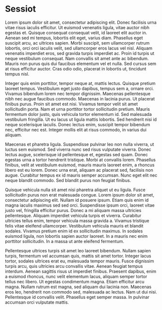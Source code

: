 # Sessiot

Lorem ipsum dolor sit amet, consectetur adipiscing elit. Donec facilisis urna vitae risus iaculis efficitur. Ut euismod venenatis ligula, vitae auctor nibh egestas et. Quisque consequat consequat velit, id laoreet elit auctor in. Aenean sed mi tempus, lobortis elit eget, varius diam. Phasellus eget suscipit arcu, ac ultrices sapien. Morbi suscipit, sem ullamcorper rutrum lobortis, orci orci iaculis velit, sed ullamcorper eros lacus vel nisl. Aliquam venenatis imperdiet eros, sed gravida turpis imperdiet ac. Proin id turpis ut neque vestibulum consequat. Nam convallis sit amet ante ac bibendum. Mauris non purus quis dui faucibus elementum vel et nulla. Sed cursus sem at risus efficitur auctor. Cras odio odio, placerat in lobortis ut, tincidunt tempus nisl.

Integer quis enim porttitor, tempor neque at, mattis lectus. Quisque pretium laoreet tempus. Vestibulum eget justo dapibus, tempus sem a, ornare orci. Vivamus bibendum lorem nec tempor dignissim. Maecenas pellentesque nibh nec augue faucibus commodo. Maecenas in lacinia purus. Ut placerat finibus purus. Proin sit amet est nisi. Vivamus tempor velit sit amet sollicitudin porta. Nam et urna porttitor tortor sollicitudin pretium. Mauris fermentum dolor justo, quis vehicula tortor elementum id. Sed malesuada vestibulum fringilla. Ut eu lacus ut ligula mattis lobortis. Sed hendrerit nisi id neque scelerisque iaculis. Donec lectus enim, suscipit tempor bibendum nec, efficitur nec est. Integer mollis elit at risus commodo, in varius dui aliquam.

Maecenas et pharetra ligula. Suspendisse pulvinar leo non nulla viverra, ut luctus sem euismod. Sed viverra nunc sed risus vulputate viverra. Donec lectus augue, scelerisque id pellentesque et, egestas sed quam. Donec egestas urna a tortor hendrerit tristique. Morbi at convallis lorem. Phasellus finibus, velit at vestibulum euismod, mauris mauris laoreet enim, a rhoncus libero est eu lorem. Donec urna erat, aliquam ac placerat sed, facilisis non augue. Curabitur tempus ex id mauris semper accumsan. Nunc eget elit nec neque blandit commodo. Sed blandit purus non feugiat finibus.

Quisque vehicula nulla sit amet nisi pharetra aliquet ut eu ligula. Fusce sollicitudin purus non erat malesuada congue. Lorem ipsum dolor sit amet, consectetur adipiscing elit. Nullam id posuere ipsum. Etiam quis enim id magna iaculis maximus sed sed orci. Suspendisse ipsum orci, laoreet vitae justo vel, fringilla efficitur purus. Donec a mi aliquam massa ultricies pellentesque. Aliquam imperdiet vehicula turpis et viverra. Curabitur ultricies tellus enim, tempor vehicula massa gravida a. Vivamus tristique felis vitae eleifend ullamcorper. Vestibulum vehicula mauris et blandit sodales. Vivamus pretium enim id ex sollicitudin maximus. In sodales euismod ligula, non lobortis sapien auctor laoreet. In a mauris nec enim porttitor sollicitudin. In a massa ut ante eleifend fermentum.

Pellentesque ultrices turpis sit amet leo laoreet bibendum. Nullam sapien turpis, fermentum vel accumsan quis, mattis sit amet tortor. Integer lacus tortor, sodales ultrices erat eu, malesuada tempor mauris. Fusce dignissim turpis arcu, quis ultricies arcu convallis vitae. Aenean feugiat tempus interdum. Aenean sagittis risus ut imperdiet finibus. Praesent dapibus, enim a euismod rhoncus, nunc velit elementum lacus, aliquam semper tortor tellus nec libero. Ut egestas condimentum magna. Etiam efficitur arcu magna. Nullam rutrum est magna, sed aliquam dui lacinia non. Maecenas eros leo, hendrerit non commodo sed, malesuada ac lectus. Nam ut dui nisi. Pellentesque id convallis velit. Phasellus eget semper massa. In pulvinar accumsan orci vulputate mattis.
